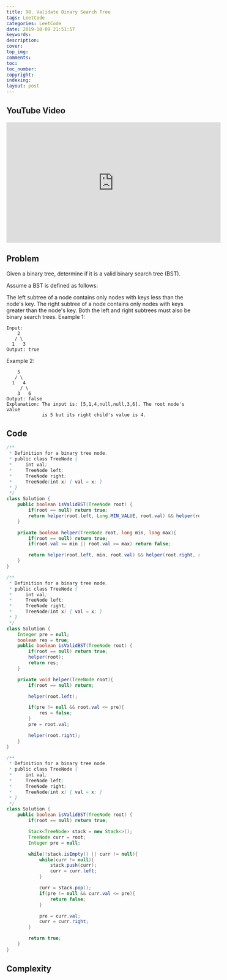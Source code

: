 ```yaml
---
title: 98. Validate Binary Search Tree
tags: LeetCode
categories: LeetCode
date: 2019-10-09 21:51:57
keywords:
description:
cover:
top_img:
comments:
toc:
toc_number:
copyright:
indexing:
layout: post
---
```


## YouTube Video

<iframe width="560" height="315" src="https://www.youtube.com/embed/n_bdrIzrnPA" frameborder="0" allow="accelerometer; autoplay; encrypted-media; gyroscope; picture-in-picture" allowfullscreen></iframe>

## Problem

Given a binary tree, determine if it is a valid binary search tree (BST).

Assume a BST is defined as follows:

The left subtree of a node contains only nodes with keys less than the node's key.
The right subtree of a node contains only nodes with keys greater than the node's key.
Both the left and right subtrees must also be binary search trees.
Example 1:

```
Input:
    2
   / \
  1   3
Output: true
```

Example 2:

```
    5
   / \
  1   4
     / \
    3   6
Output: false
Explanation: The input is: [5,1,4,null,null,3,6]. The root node's value
             is 5 but its right child's value is 4.
```

## Code

```java
/**
 * Definition for a binary tree node.
 * public class TreeNode {
 *     int val;
 *     TreeNode left;
 *     TreeNode right;
 *     TreeNode(int x) { val = x; }
 * }
 */
class Solution {
    public boolean isValidBST(TreeNode root) {
        if(root == null) return true;
        return helper(root.left, Long.MIN_VALUE, root.val) && helper(root.right, root.val, Long.MAX_VALUE);
    }

    private boolean helper(TreeNode root, long min, long max){
        if(root == null) return true;
        if(root.val <= min || root.val >= max) return false;

        return helper(root.left, min, root.val) && helper(root.right, root.val, max);
    }
}
```

```java
/**
 * Definition for a binary tree node.
 * public class TreeNode {
 *     int val;
 *     TreeNode left;
 *     TreeNode right;
 *     TreeNode(int x) { val = x; }
 * }
 */
class Solution {
    Integer pre = null;
    boolean res = true;
    public boolean isValidBST(TreeNode root) {
        if(root == null) return true;
        helper(root);
        return res;
    }

    private void helper(TreeNode root){
        if(root == null) return;

        helper(root.left);

        if(pre != null && root.val <= pre){
            res = false;
        }
        pre = root.val;

        helper(root.right);
    }
}
```

```java
/**
 * Definition for a binary tree node.
 * public class TreeNode {
 *     int val;
 *     TreeNode left;
 *     TreeNode right;
 *     TreeNode(int x) { val = x; }
 * }
 */
class Solution {
    public boolean isValidBST(TreeNode root) {
        if(root == null) return true;

        Stack<TreeNode> stack = new Stack<>();
        TreeNode curr = root;
        Integer pre = null;

        while(!stack.isEmpty() || curr != null){
            while(curr != null){
                stack.push(curr);
                curr = curr.left;
            }

            curr = stack.pop();
            if(pre != null && curr.val <= pre){
                return false;
            }

            pre = curr.val;
            curr = curr.right;
        }

        return true;
    }
}
```

## Complexity
